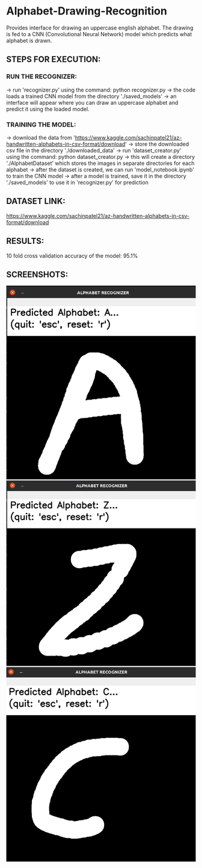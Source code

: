# Alphabet-Drawing-Recognition

Provides interface for drawing an uppercase english alphabet.
The drawing is fed to a CNN (Convolutional Neural Network) model which predicts what alphabet is drawn.


## STEPS FOR EXECUTION:

### RUN THE RECOGNIZER:
-> run 'recognizer.py' using the command: python recognizer.py
-> the code loads a trained CNN model from the directory './saved_models'
-> an interface will appear where you can draw an uppercase alphabet and predict it using the loaded model.

### TRAINING THE MODEL:
-> download the data from 'https://www.kaggle.com/sachinpatel21/az-handwritten-alphabets-in-csv-format/download'
-> store the downloaded csv file in the directory './downloaded_data'
-> run 'dataset_creator.py' using the command: python dataset_creator.py
-> this will create a directory './AlphabetDataset' which stores the images in separate directories for each alphabet
-> after the dataset is created, we can run 'model_notebook.ipynb' to train the CNN model
-> after a model is trained, save it in the directory './saved_models' to use it in 'recognizer.py' for prediction
	

## DATASET LINK:
https://www.kaggle.com/sachinpatel21/az-handwritten-alphabets-in-csv-format/download


## RESULTS:	
10 fold cross validation accuracy of the model: 95.1%
	
## SCREENSHOTS:
![alt text](https://github.com/soumyaporel/Alphabet-Drawing-Recognition/blob/main/screenshots/Screenshot%20from%202021-08-22%2013-00-11.png?raw=true)
![alt text](https://github.com/soumyaporel/Alphabet-Drawing-Recognition/blob/main/screenshots/Screenshot%20from%202021-08-22%2013-00-33.png?raw=true)
![alt text](https://github.com/soumyaporel/Alphabet-Drawing-Recognition/blob/main/screenshots/Screenshot%20from%202021-08-22%2013-00-41.png?raw=true)
	
